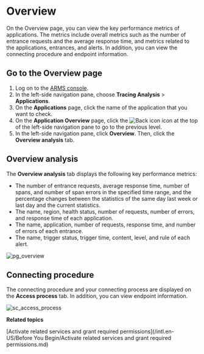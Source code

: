 # Overview

On the Overview page, you can view the key performance metrics of applications. The metrics include overall metrics such as the number of entrance requests and the average response time, and metrics related to the applications, entrances, and alerts. In addition, you can view the connecting procedure and endpoint information.

## Go to the Overview page

1.  Log on to the [ARMS console](https://arms-intl.console.aliyun.com/).
2.  In the left-side navigation pane, choose **Tracing Analysis** \> **Applications**.
3.  On the **Applications** page, click the name of the application that you want to check.
4.  On the **Application Overview** page, click the ![Back icon](https://static-aliyun-doc.oss-accelerate.aliyuncs.com/assets/img/en-US/9417025261/p269216.png) icon at the top of the left-side navigation pane to go to the previous level.
5.  In the left-side navigation pane, click **Overview**. Then, click the **Overview analysis** tab.

## Overview analysis

The **Overview analysis** tab displays the following key performance metrics:

-   The number of entrance requests, average response time, number of spans, and number of span errors in the specified time range, and the percentage changes between the statistics of the same day last week or last day and the current statistics.
-   The name, region, health status, number of requests, number of errors, and response time of each application.
-   The name, application, number of requests, response time, and number of errors of each entrance.
-   The name, trigger status, trigger time, content, level, and rule of each alert.

![pg_overview](https://static-aliyun-doc.oss-accelerate.aliyuncs.com/assets/img/en-US/0859015261/p102767.png)

## Connecting procedure

The connecting procedure and your connecting process are displayed on the **Access process** tab. In addition, you can view endpoint information.

![sc_access_process](https://static-aliyun-doc.oss-accelerate.aliyuncs.com/assets/img/en-US/0859015261/p102777.png)

**Related topics**  


[Activate related services and grant required permissions](/intl.en-US/Before You Begin/Activate related services and grant required permissions.md)

